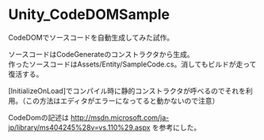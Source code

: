 Unity_CodeDOMSample
===================

CodeDOMでソースコードを自動生成してみた試作。

ソースコードはCodeGenerateのコンストラクタから生成。    
作ったソースコードはAssets/Entity/SampleCode.cs。消してもビルドが走って復活する。

[InitializeOnLoad]でコンパイル時に静的コンストラクタが呼べるのでそれを利用。（この方法はエディタがエラーになってると動かないので注意）

CodeDomの記述は http://msdn.microsoft.com/ja-jp/library/ms404245%28v=vs.110%29.aspx を参考にした。